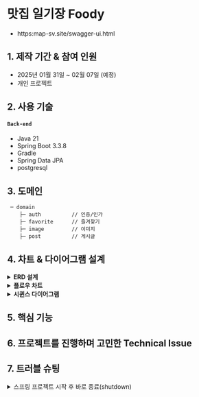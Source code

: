 # 맛집 일기장 Foody
-  https:map-sv.site/swagger-ui.html

## 1. 제작 기간 & 참여 인원

- 2025년 01월 31일 ~ 02월 07일 (예정)
- 개인 프로젝트

## 2. 사용 기술

#### `Back-end`

- Java 21
- Spring Boot 3.3.8
- Gradle
- Spring Data JPA
- postgresql


## 3. 도메인

```
 ─ domain
    ├─ auth          // 인증/인가
    ├─ favorite      // 즐겨찾기
    ├─ image         // 이미지
    ├─ post          // 게시글
```

## 4. 차트 & 다이어그램 설계

<details>
<summary><b style="cursor:pointer">ERD 설계</b></summary>
<div markdown="1">

```mermaid
erDiagram
    User ||--o{ Post : "작성"
    User ||--o{ Favorite : "즐겨찾기 추가"
    Post ||--o{ Favorite : "즐겨찾기에 등록됨"
    Post ||--o{ Image : "이미지 포함"

    User {
        LONG id
        STRING email
        STRING password
        STRING nickname
        STRING imageUri
        STRING kakaoImageUri
        STRING red
        STRING yellow
        STRING green
        STRING blue
        STRING purple
        DATETIME createdAt
        DATETIME updatedAt
        DATETIME deletedAt
        STRING hashedRefreshToken
    }

    Post {
        LONG id
        DECIMAL latitude
        DECIMAL longitude
        ENUM color
        STRING address
        STRING title
        STRING description
        DATETIME date
        INTEGER score
        DATETIME createdAt
        DATETIME updatedAt
        DATETIME deletedAt
    }

    Favorite {
        LONG id
        DATETIME createdAt
        DATETIME updatedAt
        DATETIME deletedAt
    }

    Image {
        LONG id
        STRING uri
        DATETIME createdAt
        DATETIME updatedAt
        DATETIME deletedAt
    }
```

</div>
</details>

<details>
<summary><b style="cursor:pointer">플로우 차트</b></summary>
<div markdown="2">

```mermaid
flowchart TD
    start["인증 페이지"] --> login{"로그인 또는 회원가입"}
    login -- "회원가입 선택" --> signup{"회원가입 종류 선택"}
    signup -- "소셜 회원가입" --> social_signup["소셜 회원가입"]
    signup -- "이메일 회원가입" --> self_signup["이메일 회원가입"]

    login -- "로그인 선택" --> signin["로그인"]
    social_signup --> map_home["지도 페이지"]
    self_signup --> map_home
    signin --> map_home

    map_home --> menu["네비 메뉴"]
    menu --> place_search["장소 검색"]
    menu --> feed_list["피드 목록"]
    menu --> calendar["캘린더"]
    menu --> profile["프로필 수정"]

    place_search --> add_edit_place["장소 추가"]
    place_search --> marker_filter["마커 필터링"]

    feed_list --> feed_detail["피드 상세"]
    feed_detail --> edit_feed["피드 수정"]
    feed_detail --> favorite_feed["즐겨찾기"]

    calendar --> feed_list
    profile --> category["카테고리 설정"]
```

</div>
</details>

<details>
<summary><b style="cursor:pointer">시퀸스 다이어그램</b></summary>
<div markdown="3">

```mermaid
sequenceDiagram
    participant 사용자 as 사용자
    participant 앱 as 앱 (프론트엔드)
    participant 서버 as 서버 (백엔드)
    participant DB as 데이터베이스

    사용자 ->> 앱: 소셜 로그인 요청
    앱 ->> 서버: 로그인/회원가입 요청 (소셜/일반)
    서버 ->> DB: 사용자 정보 조회
    alt 신규 사용자
        서버 ->> DB: 사용자 정보 저장
    end
    서버 -->> 앱: 로그인 성공 응답
    앱 -->> 사용자: 지도 페이지 이동

    사용자 ->> 앱: 장소 검색 요청
    앱 ->> 서버: 장소 목록 요청
    서버 ->> DB: 장소 데이터 조회
    DB -->> 서버: 장소 목록 반환
    서버 -->> 앱: 장소 목록 전송
    앱 -->> 사용자: 지도에 장소 표시
```

</div>
</details>

## 5. 핵심 기능

## 6. 프로젝트를 진행하며 고민한 Technical Issue

## 7. 트러블 슈팅

<details>
<summary style="cursor: pointer">스프링 프로젝트 시작 후 바로 종료(shutdown)</summary>
<div markdown="1">

- 문제 상황
```gradle
com.zaxxer.hikari.HikariDataSource : HikariPool-1 - Shutdown initiated.
```

- 해결
- 처음 의존성 설정 시 아래와 같은 의존성이 빠져 있었음
```gradle
implementation 'org.springframework.boot:spring-boot-starter-web'
```

</div>
</details>
